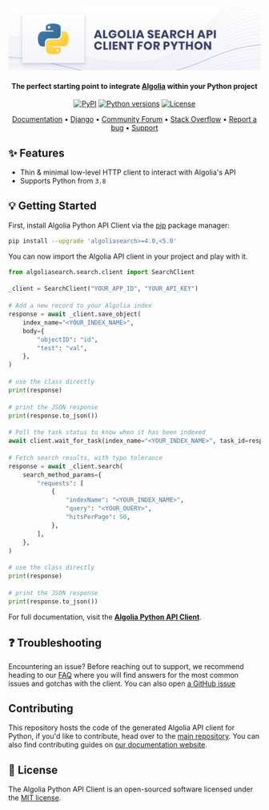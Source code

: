 <p align="center">
  <a href="https://www.algolia.com">
    <img alt="Algolia for Python" src="https://raw.githubusercontent.com/algolia/algoliasearch-client-common/master/banners/python.png" >
  </a>

  <h4 align="center">The perfect starting point to integrate <a href="https://algolia.com" target="_blank">Algolia</a> within your Python project</h4>

  <p align="center">
    <a href="https://pypi.org/project/algoliasearch"><img src="https://img.shields.io/pypi/v/algoliasearch.svg" alt="PyPI"></img></a>
    <a href="https://pypi.org/project/algoliasearch"><img src="https://img.shields.io/badge/python-3.8|3.9|3.10|3.11|3.12-blue" alt="Python versions"></img></a>
    <a href="https://pypi.org/project/algoliasearch"><img src="https://img.shields.io/pypi/l/ansicolortags.svg" alt="License"></a>
  </p>
</p>

<p align="center">
  <a href="https://www.algolia.com/doc/libraries/python/" target="_blank">Documentation</a>  •
  <a href="https://github.com/algolia/algoliasearch-django" target="_blank">Django</a>  •
  <a href="https://discourse.algolia.com" target="_blank">Community Forum</a>  •
  <a href="http://stackoverflow.com/questions/tagged/algolia" target="_blank">Stack Overflow</a>  •
  <a href="https://github.com/algolia/algoliasearch-client-python/issues" target="_blank">Report a bug</a>  •
  <a href="https://alg.li/support" target="_blank">Support</a>
</p>

## ✨ Features

- Thin & minimal low-level HTTP client to interact with Algolia's API
- Supports Python from `3.8`

## 💡 Getting Started

First, install Algolia Python API Client via the [pip](https://pip.pypa.io/en/stable/installing) package manager:

```bash
pip install --upgrade 'algoliasearch>=4.0,<5.0'
```

You can now import the Algolia API client in your project and play with it.

```py
from algoliasearch.search.client import SearchClient

_client = SearchClient("YOUR_APP_ID", "YOUR_API_KEY")

# Add a new record to your Algolia index
response = await _client.save_object(
    index_name="<YOUR_INDEX_NAME>",
    body={
        "objectID": "id",
        "test": "val",
    },
)

# use the class directly
print(response)

# print the JSON response
print(response.to_json())

# Poll the task status to know when it has been indexed
await client.wait_for_task(index_name="<YOUR_INDEX_NAME>", task_id=response.task_id)

# Fetch search results, with typo tolerance
response = await _client.search(
    search_method_params={
        "requests": [
            {
                "indexName": "<YOUR_INDEX_NAME>",
                "query": "<YOUR_QUERY>",
                "hitsPerPage": 50,
            },
        ],
    },
)

# use the class directly
print(response)

# print the JSON response
print(response.to_json())
```

For full documentation, visit the **[Algolia Python API Client](https://www.algolia.com/doc/libraries/python/)**.

## ❓ Troubleshooting

Encountering an issue? Before reaching out to support, we recommend heading to our [FAQ](https://support.algolia.com/hc/sections/15061037630609-API-Client-FAQs) where you will find answers for the most common issues and gotchas with the client. You can also open [a GitHub issue](https://github.com/algolia/api-clients-automation/issues/new?assignees=&labels=&projects=&template=Bug_report.md)

## Contributing

This repository hosts the code of the generated Algolia API client for Python, if you'd like to contribute, head over to the [main repository](https://github.com/algolia/api-clients-automation). You can also find contributing guides on [our documentation website](https://api-clients-automation.netlify.app/docs/introduction).

## 📄 License

The Algolia Python API Client is an open-sourced software licensed under the [MIT license](LICENSE).
